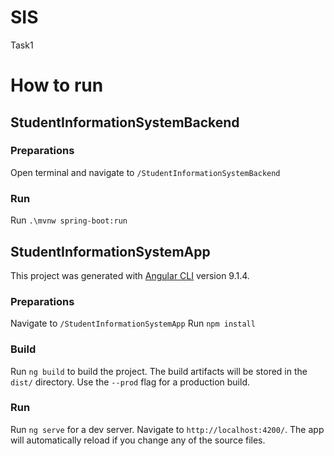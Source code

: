 # SIS
 Task1
 
# How to run

## StudentInformationSystemBackend

### Preparations

Open terminal and navigate to `/StudentInformationSystemBackend`

### Run

Run `.\mvnw spring-boot:run`

## StudentInformationSystemApp

This project was generated with [Angular CLI](https://github.com/angular/angular-cli) version 9.1.4.

### Preparations

Navigate to `/StudentInformationSystemApp`
Run `npm install`

### Build

Run `ng build` to build the project. The build artifacts will be stored in the `dist/` directory. Use the `--prod` flag for a production build.

### Run

Run `ng serve` for a dev server. Navigate to `http://localhost:4200/`. The app will automatically reload if you change any of the source files.
